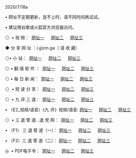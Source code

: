 <p>2020/7/18a
<p>• 网址不定期更新，连不上时，请不同时间再试试。
<p>• 建议用谷歌或火狐官方浏览器访问。
<p>◎  • 视 频： 
<a href="http://dcf.shirokuriwaki.com/" target="_blank">网址一</a> 　 
<a href="http://dsf.shirokuriwaki.com/" target="_blank">网址二</a> 　 
<a href="http://dof.shirokuriwaki.com/b.html" target="_blank">网址三</a>
<p>◆ 分 享 网 址 ：i.gizm.ga（ 请 收 藏） </p>

<p>◎•  小 站：  
<a href="http://dcf.shirokuriwaki.com/f.html" target="_blank">网址一</a> 　 
<a href="http://dsf.shirokuriwaki.com/h.html" target="_blank">网址二</a> 　 
<a href="http://dof.shirokuriwaki.com/k/" target="_blank">网址三</a></p><p>

<p>◎  • 翻 墙 软 件 ：  
<a href="http://dcf.shirokuriwaki.com/ff/" target="_blank">网址一</a> 　 
<a href="http://dsf.shirokuriwaki.com/s/read/a1_nd.html" target="_blank">网址二</a> 　 
<a href="http://dof.shirokuriwaki.com/ff/index.html" target="_blank">网址三</a></p>
<p>◎  • 每 日 新 闻：  
<a href="http://dcf.shirokuriwaki.com/day/" target="_blank">网址一</a> 　 
<a href="http://dsf.shirokuriwaki.com/day/" target="_blank">网址二</a> 　 
<a href="http://dof.shirokuriwaki.com/day/index.html" target="_blank">网址三</a></p>
<p>◎   • 短 波 分 享：  
<a href="http://dcf.shirokuriwaki.com/h/" target="_blank">网址一</a> 　 
<a href="http://dsf.shirokuriwaki.com/h/" target="_blank">网址二</a> 　 
<a href="http://dof.shirokuriwaki.com/h/index.html" target="_blank">网址三</a></p>
<p>◎   • 九 评.三 退：  
<a href="http://dcf.shirokuriwaki.com/t/" target="_blank">网址一</a> 　 
<a href="http://dsf.shirokuriwaki.com/v2/index.html" target="_blank">网址二</a> 　 
<a href="http://dof.shirokuriwaki.com/tt/index.html" target="_blank">网址三</a> 　</p>
<p>  • （E2_视频/语音）《九 评》视频/语音: 
<a href="http://dcf.shirokuriwaki.com/7738.html" target="_blank">网址一</a> 　 
<a href="http://dsf.shirokuriwaki.com/7614.html" target="_blank">网址二</a> 　 
<a href="http://dof.shirokuriwaki.com/7633.html" target="_blank">网址三</a></p>
<p>◎   • 三 退 管 道...退 党 网：  
<a href="http://dcf.shirokuriwaki.com/go/td1.html" target="_blank">网址一</a> 　 
<a href="http://dsf.shirokuriwaki.com/go/td2.html" target="_blank">网址二</a> 　 
<a href="http://dof.shirokuriwaki.com/go/td3.html" target="_blank">网址三</a></p>
<p>  • （F1） 三 退 管 道（一）： 
<a href="http://dcf.shirokuriwaki.com/dd/" target="_blank">网址一</a> 　 
<a href="http://dsf.shirokuriwaki.com/s/read/a1_tdx.html" target="_blank">网址二</a> 　 
<a href="http://dof.shirokuriwaki.com/dd/" target="_blank">网址三</a></p>
<p>  • （F2）三 退 管 道（二）： 
<a href="http://dsf.shirokuriwaki.com/d/" target="_blank">网址一</a> 　 
<a href="http://dcf.shirokuriwaki.com/d/index.html" target="_blank">网址二</a> 　 
<a href="http://dof.shirokuriwaki.com/d/" target="_blank">网址三</a></p>
<p>◎   • PDF电子书：  
<a href="http://dcf.shirokuriwaki.com/p/" target="_blank">网址一</a> 　 
<a href="http://dsf.shirokuriwaki.com/p/index.html" target="_blank">网址二</a> 　 
<a href="http://dof.shirokuriwaki.com/p/" target="_blank">网址三</a></p>
